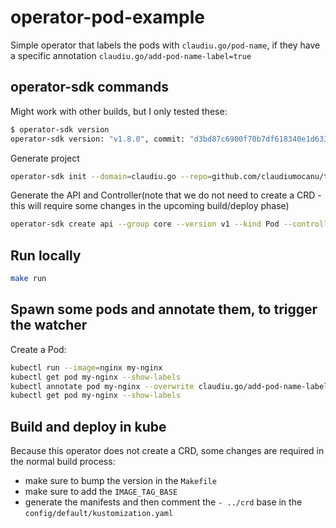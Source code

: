 # operator-pod-example

Simple operator that labels the pods with `claudiu.go/pod-name`, if they have a specific annotation `claudiu.go/add-pod-name-label=true`

## operator-sdk commands

Might work with other builds, but I only tested these:

```sh
$ operator-sdk version
operator-sdk version: "v1.8.0", commit: "d3bd87c6900f70b7df618340e1d63329c7cd651e", kubernetes version: "1.20.2", go version: "go1.16.4", GOOS: "linux", GOARCH: "amd64"
```

Generate project

```sh
operator-sdk init --domain=claudiu.go --repo=github.com/claudiumocanu/tag-operator
```

Generate the API and Controller(note that we do not need to create a CRD - this will require some changes in the upcoming build/deploy phase)

```sh
operator-sdk create api --group core --version v1 --kind Pod --controller
```

## Run locally

```sh
make run
```

## Spawn some pods and annotate them, to trigger the watcher

Create a Pod:

```sh
kubectl run --image=nginx my-nginx
kubectl get pod my-nginx --show-labels
kubectl annotate pod my-nginx --overwrite claudiu.go/add-pod-name-label=true
kubectl get pod my-nginx --show-labels
```

## Build and deploy in kube

Because this operator does not create a CRD, some changes are required in the normal build process:

- make sure to bump the version in the `Makefile`
- make sure to add the `IMAGE_TAG_BASE`
- generate the manifests and then comment the `- ../crd` base in the `config/default/kustomization.yaml`
